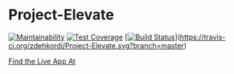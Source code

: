 # Project-Elevate

[![Maintainability](https://api.codeclimate.com/v1/badges/8e4ebf79eb7e18659120/maintainability)](https://codeclimate.com/github/zdehkordi/Project-Elevate/maintainability)
[![Test Coverage](https://api.codeclimate.com/v1/badges/677116e0ed1f3a68b9cf/test_coverage)](https://codeclimate.com/github/zdehkordi/Project-Elevate/test_coverage)
[[![Build Status](https://travis-ci.org/zdehkordi/elevate.svg?branch=master)](https://travis-ci.org/zdehkordi/elevate)](https://travis-ci.org/zdehkordi/Project-Elevate.svg?branch=master)

[Find the Live App At](https://afternoon-plateau-73978.herokuapp.com/)
